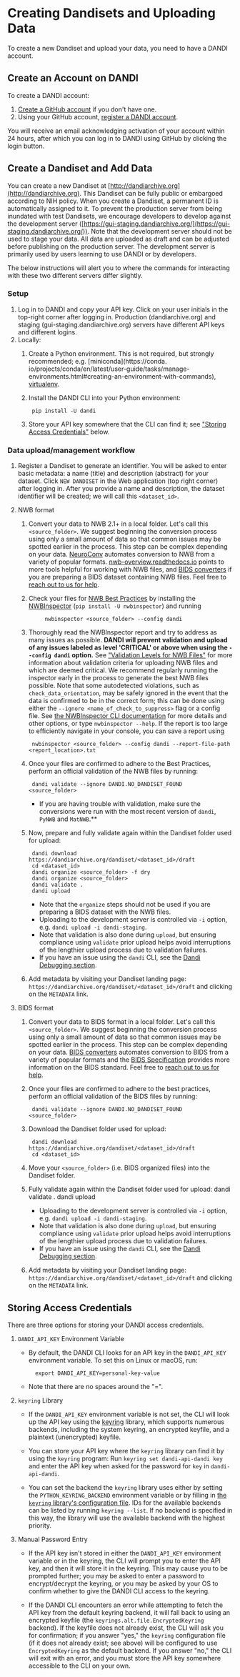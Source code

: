 # Creating Dandisets and Uploading Data

To create a new Dandiset and upload your data, you need to have a DANDI account.

## Create an Account on DANDI

To create a DANDI account:

1. [Create a GitHub account](https://github.com/) if you don't have one.
2. Using your GitHub account, [register a DANDI account](https://gui.dandiarchive.org/#/user/register).

You will receive an email acknowledging activation of your account within 24
hours, after which you can log in to DANDI using GitHub by clicking the login
button.

## Create a Dandiset and Add Data

You can create a new Dandiset at [http://dandiarchive.org](http://dandiarchive.org). This Dandiset can be fully 
public or embargoed 
according to NIH policy.
When you create a Dandiset, a permanent ID is automatically assigned to it.
To prevent the production server from being inundated with test Dandisets, we encourage developers to develop 
against the development server ([https://gui-staging.dandiarchive.org/](https://gui-staging.dandiarchive.org/)). Note 
that the development server
should not be used to stage your data. All data are uploaded as draft and can be adjusted before publishing on
the production server. The development server is primarily used by users learning to use DANDI or by developers.

The below instructions will alert you to where the commands for interacting with these 
two different servers differ slightly. 

### **Setup**

1. Log in to DANDI and copy your API key. Click on your user initials in the
    top-right corner after logging in. Production (dandiarchive.org) and staging (gui-staging.dandiarchive.org) servers 
      have different API keys and different logins.
1. Locally:
    1. Create a Python environment. This is not required, but strongly recommended; e.g. [miniconda](https://conda.
          io/projects/conda/en/latest/user-guide/tasks/manage-environments.html#creating-an-environment-with-commands),
         [virtualenv](https://docs.python.org/3/library/venv.html).
    2. Install the DANDI CLI into your Python environment:

            pip install -U dandi

    3. Store your API key somewhere that the CLI can find it; see ["Storing
          Access Credentials"](#storing-access-credentials) below.

### **Data upload/management workflow**

1. Register a Dandiset to generate an identifier. You will be asked to enter
    basic metadata: a name (title) and description (abstract) for your dataset.
    Click `NEW DANDISET` in the Web application (top right corner) after logging in. 
    After you provide a name and description, the dataset identifier will be created; 
    we will call this `<dataset_id>`.

1. NWB format
    1. Convert your data to NWB 2.1+ in a local folder. Let's call this `<source_folder>`.
    We suggest beginning the conversion process using only a small amount of data so that common issues may be spotted earlier in the process.
    This step can be complex depending on your data.
    [NeuroConv](https://neuroconv.readthedocs.io/) automates
    conversion to NWB from a variety of popular formats.
	[nwb-overview.readthedocs.io](https://nwb-overview.readthedocs.io)
    points to more tools helpful for working with NWB files, and [BIDS
    converters](https://bids.neuroimaging.io/benefits.html#converters)
    if you are preparing a BIDS dataset containing NWB files.
    Feel free to [reach out to us for help](https://github.com/dandi/helpdesk/discussions).

    1. Check your files for [NWB Best Practices](https://nwbinspector.readthedocs.io/en/dev/best_practices/best_practices_index.html) by installing
    the [NWBInspector](https://nwbinspector.readthedocs.io/en/dev/user_guide/user_guide_index.html) (`pip install -U nwbinspector`) and running

                nwbinspector <source_folder> --config dandi

    1. Thoroughly read the NWBInspector report and try to address as many issues as possible. **DANDI will prevent validation and upload of any issues
    labeled as level 'CRITICAL' or above when using the `--config dandi` option.**
    See 
       ["Validation Levels for NWB Files"](./135_validation.md) for more information about validation criteria for 
       uploading NWB 
       files and which are deemed critical. We recommend regularly running the inspector early in the process to generate the best NWB files possible. 
    Note that some autodetected violations, such as `check_data_orientation`, may be safely ignored in the event 
       that the data is confirmed to be in the correct form; this can be done using either the `--ignore <name_of_check_to_suppress>` flag or a config file. See [the NWBInspector CLI documentation](https://nwbinspector.readthedocs.io/en/dev/user_guide/using_the_command_line_interface.html) for more details and other options, or type `nwbinspector --help`.
    If the report is too large to efficiently navigate in your console, you can save a report using

            nwbinspector <source_folder> --config dandi --report-file-path <report_location>.txt

    1. Once your files are confirmed to adhere to the Best Practices, perform an official validation of the NWB files by running:

            dandi validate --ignore DANDI.NO_DANDISET_FOUND <source_folder>
        
        - If you are having trouble with validation, make sure the conversions were run with the most recent version of `dandi`, `PyNWB` and `MatNWB`.**

    1. Now, prepare and fully validate again within the Dandiset folder used for upload:

            dandi download https://dandiarchive.org/dandiset/<dataset_id>/draft
            cd <dataset_id>
            dandi organize <source_folder> -f dry
            dandi organize <source_folder>
            dandi validate .
            dandi upload

        - Note that the `organize` steps should not be used if you are preparing a BIDS dataset with the NWB files.
        - Uploading to the development server is controlled via `-i` option, e.g.
        `dandi upload -i dandi-staging`.
        - Note that validation is also done during `upload`, but ensuring compliance using `validate` prior upload helps avoid interruptions of the lengthier upload process due to validation failures.
        - If you have an issue using the `dandi` CLI, see the [Dandi Debugging section](./15_debugging.md).
    
    1. Add metadata by visiting your Dandiset landing page:
       `https://dandiarchive.org/dandiset/<dataset_id>/draft` and clicking on the `METADATA` link.

1. BIDS format
    1. Convert your data to BIDS format in a local folder. Let's call this `<source_folder>`.
    We suggest beginning the conversion process using only a small amount of data so that common issues may be spotted earlier in the process.
    This step can be complex depending on your data.
    [BIDS converters](https://bids.neuroimaging.io/benefits.html#converters)
    automates conversion to BIDS from a variety of popular formats and the [BIDS Specification](https://bids-specification.readthedocs.io/) provides more information on the BIDS standard.
    Feel free to [reach out to us for help](https://github.com/dandi/helpdesk/discussions).

    1. Once your files are confirmed to adhere to the best practices, perform an official validation of the BIDS files by running:

            dandi validate --ignore DANDI.NO_DANDISET_FOUND <source_folder>

    1. Download the Dandiset folder used for upload:

            dandi download https://dandiarchive.org/dandiset/<dataset_id>/draft
            cd <dataset_id>

    1. Move your `<source_folder>` (i.e. BIDS organized files) into the Dandiset folder.

    1. Fully validate again within the Dandiset folder used for upload:
            dandi validate .
            dandi upload

        - Uploading to the development server is controlled via `-i` option, e.g.
        `dandi upload -i dandi-staging`.
        - Note that validation is also done during `upload`, but ensuring compliance using `validate` prior upload helps avoid interruptions of the lengthier upload process due to validation failures.
        - If you have an issue using the `dandi` CLI, see the [Dandi Debugging section](./15_debugging.md).

    1. Add metadata by visiting your Dandiset landing page:
       `https://dandiarchive.org/dandiset/<dataset_id>/draft` and clicking on the `METADATA` link.

## Storing Access Credentials

There are three options for storing your DANDI access credentials.

1. `DANDI_API_KEY` Environment Variable

    - By default, the DANDI CLI looks for an API key in the `DANDI_API_KEY`
      environment variable.  To set this on Linux or macOS, run:

            export DANDI_API_KEY=personal-key-value

    - Note that there are no spaces around the "=".

1. `keyring` Library
    - If the `DANDI_API_KEY` environment variable is not set, the CLI will look up the API
      key using the [keyring](https://github.com/jaraco/keyring) library, which
      supports numerous backends, including the system keyring, an encrypted keyfile,
      and a plaintext (unencrypted) keyfile.

    - You can store your API key where the `keyring` library can find it by using
      the `keyring` program: Run `keyring set dandi-api-dandi key` and enter the
      API key when asked for the password for `key` in `dandi-api-dandi`.

    - You can set the backend the `keyring` library uses either by setting the
      `PYTHON_KEYRING_BACKEND` environment variable or by filling in [the `keyring`
      library's configuration file](https://github.com/jaraco/keyring#configuring).
      IDs for the available backends can be listed by running `keyring --list`.  If
      no backend is specified in this way, the library will use the available
      backend with the highest priority.

1. Manual Password Entry
    - If the API key isn't stored in either the `DANDI_API_KEY` environment variable
      or in the keyring, the CLI will prompt you to enter the API key, and then it
      will store it in the keyring.  This may cause you to be prompted further; you
      may be asked to enter a password to encrypt/decrypt the keyring, or you may be
      asked by your OS to confirm whether to give the DANDI CLI access to the
      keyring.

    - If the DANDI CLI encounters an error while attempting to fetch the API key
      from the default keyring backend, it will fall back to using an encrypted
      keyfile (the `keyrings.alt.file.EncryptedKeyring` backend).  If the keyfile
      does not already exist, the CLI will ask you for confirmation; if you answer
      "yes," the `keyring` configuration file (if it does not already exist; see
      above) will be configured to use `EncryptedKeyring` as the default backend.
      If you answer "no," the CLI will exit with an error, and you must store the
      API key somewhere accessible to the CLI on your own.
